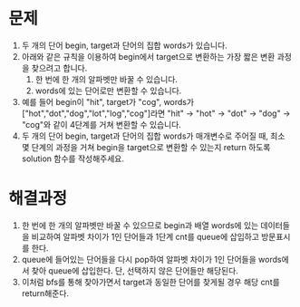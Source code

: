 # 문제
1. 두 개의 단어 begin, target과 단어의 집합 words가 있습니다. 
2. 아래와 같은 규칙을 이용하여 begin에서 target으로 변환하는 가장 짧은 변환 과정을 찾으려고 합니다.
   1. 한 번에 한 개의 알파벳만 바꿀 수 있습니다.
   2. words에 있는 단어로만 변환할 수 있습니다.
3. 예를 들어 begin이 "hit", target가 "cog", words가 
   ["hot","dot","dog","lot","log","cog"]라면 "hit" -> "hot" -> "dot" -> "dog" -> "cog"와 같이 4단계를 거쳐 변환할 수 있습니다.
4. 두 개의 단어 begin, target과 단어의 집합 words가 매개변수로 주어질 때, 
   최소 몇 단계의 과정을 거쳐 begin을 target으로 변환할 수 있는지 return 하도록 solution 함수를 작성해주세요.



# 해결과정
1. 한 번에 한 개의 알파벳만 바꿀 수 있으므로 begin과 배열 words에 있는 데이터들을 비교하여 알파벳 차이가 1인 단어들과 1단계 cnt를 queue에 
   삽입하고 방문표시를 한다.
2. queue에 들어있는 단어들을 다시 pop하여 알파벳 차이가 1인 단어들을 words에서 찾아 queue에 삽입한다. 단, 선택하지 않은 단어들만 해당된다.
3. 이처럼 bfs를 통해 찾아가면서 target과 동일한 단어를 찾게될 경우 해당 cnt를 return해준다.
   